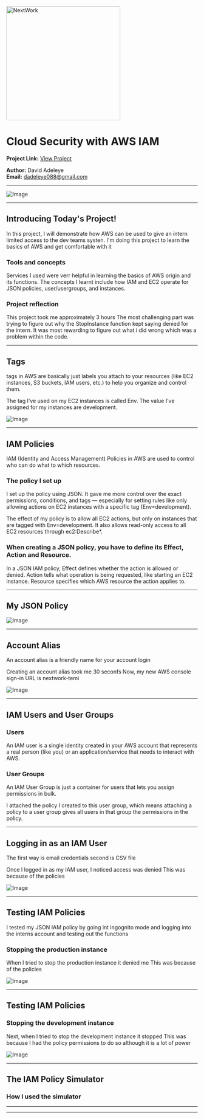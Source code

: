 <img src="https://cdn.prod.website-files.com/677c400686e724409a5a7409/6790ad949cf622dc8dcd9fe4_nextwork-logo-leather.svg" alt="NextWork" width="300" />

# Cloud Security with AWS IAM

**Project Link:** [View Project](http://learn.nextwork.org/projects/aws-security-iam)

**Author:** David Adeleye  
**Email:** dadeleye088@gmail.com

---

![Image](http://learn.nextwork.org/eager_green_serene_nutmeg/uploads/aws-security-iam_1c864649)

---

## Introducing Today's Project!

In this project, I will demonstrate how AWS can be used to give an intern limited access to the dev teams systen. I'm doing this project to learn the basics of AWS and get comfortable with it 

### Tools and concepts

Services I used were verr helpful in learning the basics of AWS origin and its functions. The concepts I learnt include how IAM and EC2 operate for JSON policies, user/usergroups, and instances. 

### Project reflection

This project took me approximately 3 hours The most challenging part was trying to figure out why the StopInstance function kept saying denied for the intern. It was most rewarding to figure out what i did wrong which was a problem within the code. 

---

## Tags

 tags in AWS are basically just labels you attach to your resources (like EC2 instances, S3 buckets, IAM users, etc.) to help you organize and control them.



The tag I’ve used on my EC2 instances is called Env. The value I’ve assigned for my instances are development.










![Image](http://learn.nextwork.org/eager_green_serene_nutmeg/uploads/aws-security-iam_2e0e5a5d)

---

## IAM Policies

 IAM (Identity and Access Management) Policies in AWS are used to control who can do what to which resources.

### The policy I set up

I set up the policy using JSON. It gave me more control over the exact permissions, conditions, and tags — especially for setting rules like only allowing actions on EC2 instances with a specific tag (Env=development).

The effect of my policy is to allow all EC2 actions, but only on instances that are tagged with Env=development. It also allows read-only access to all EC2 resources through ec2:Describe*. 

### When creating a JSON policy, you have to define its Effect, Action and Resource.

In a JSON IAM policy, Effect defines whether the action is allowed or denied. Action tells what operation is being requested, like starting an EC2 instance. Resource specifies which AWS resource the action applies to.










---

## My JSON Policy

![Image](http://learn.nextwork.org/eager_green_serene_nutmeg/uploads/aws-security-iam_1c864649)

---

## Account Alias

An account alias is a friendly name for your account login

Creating an account alias took me 30 seconfs Now, my new AWS console sign-in URL is nextwork-temi

![Image](http://learn.nextwork.org/eager_green_serene_nutmeg/uploads/aws-security-iam_0eb4439b)

---

## IAM Users and User Groups

### Users

An IAM user is a single identity created in your AWS account that represents a real person (like you) or an application/service that needs to interact with AWS.

### User Groups

An IAM User Group is just a container for users that lets you assign permissions in bulk.

I attached the policy I created to this user group, which means attaching a policy to a user group gives all users in that group the permissions in the policy.

---

## Logging in as an IAM User

The first way is email credentials second is CSV file 

Once I logged in as my IAM user, I noticed access was denied This was because of the policies

![Image](http://learn.nextwork.org/eager_green_serene_nutmeg/uploads/aws-security-iam_6f2ab446)

---

## Testing IAM Policies

I tested my JSON IAM policy by going int ingognito mode and logging into the interns account and testing out the functions 

### Stopping the production instance

When I tried to stop the production instance it denied me This was because of the policies 

![Image](http://learn.nextwork.org/eager_green_serene_nutmeg/uploads/aws-security-iam_0e7a9d6a)

---

## Testing IAM Policies

### Stopping the development instance

Next, when I tried to stop the development instance it stopped This was because I had the policy permissions to do so although it is a lot of power

![Image](http://learn.nextwork.org/eager_green_serene_nutmeg/uploads/aws-security-iam_1811801c)

---

## The IAM Policy Simulator

### How I used the simulator

---

---
